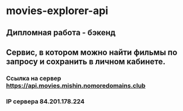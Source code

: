 # movies-explorer-api
## Дипломная работа - бэкенд
## Сервис, в котором можно найти фильмы по запросу и сохранить в личном кабинете.
### Ссылка на сервер https://api.movies.mishin.nomoredomains.club
### IP сервера 84.201.178.224

